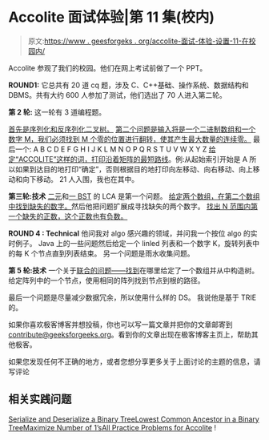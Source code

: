# Accolite 面试体验|第 11 集(校内)

> 原文:[https://www . geesforgeks . org/accolite-面试-体验-设置-11-在校园内/](https://www.geeksforgeeks.org/accolite-interview-experience-set-11-on-campus/)

Accolite 参观了我们的校园。他们在网上考试前做了一个 PPT。

**ROUND1:**
它总共有 20 道 cq 题，涉及 C、C++基础、操作系统、数据结构和 DBMS。共有大约 600 人参加了测试，他们选出了 70 人进入第二轮。

**第 2 轮:**
这一轮有 3 道编程题。

[首先是序列化和反序列化二叉树。](https://practice.geeksforgeeks.org/problems/serialize-and-deserialize-a-binary-tree/1)
[第二个问题是输入将是一个二进制数组和一个数字 M，我们必须找到 M 个零的位置进行翻转，使其产生最大数量的连续零。](https://practice.geeksforgeeks.org/problems/maximize-number-of-1s/0)
最后一个:
A B C D E
F G H I J
K L M N O
P Q R S T
U V W X Y
Z
[给定“ACCOLITE”这样的词，打印沿着矩阵的最短路线](https://practice.geeksforgeeks.org/problems/primitive-typing/0)。例:从起始索引开始是 A
所以如果到达目的地打印“确定”，否则根据目的地打印向左移动、向右移动、向上移动和向下移动。
21 人入围，我也在其中。

**第三轮:技术**
[二元](https://practice.geeksforgeeks.org/problems/lowest-common-ancestor-in-a-binary-tree/1)和[一 BST](https://practice.geeksforgeeks.org/problems/lowest-common-ancestor-in-a-bst/1) 的 LCA 是第一个问题。
[给定两个数组，在第二个数组中找到缺失的数字。](https://practice.geeksforgeeks.org/problems/in-first-but-second/0)然后他把问题扩展成寻找缺失的两个数字。
[找出 N 范围内第一个缺失的正数，这个正数也有负数。](https://practice.geeksforgeeks.org/problems/smallest-positive-missing-number/0)

**ROUND 4 : Technical**
他问我对 algo 感兴趣的领域，并问我一个按位 algo 的实时例子。
Java 上的一些问题然后给定一个 linled 列表和一个数字 K，旋转列表中的每 K 个节点直到列表结束。
另一个问题是雨水收集问题。

**第 5 轮:技术**
一个关于[联合的问题——找到](https://www.geeksforgeeks.org/union-find/)在哪里给定了一个数组并从中构造树。
给定阵列中的一个节点，使用相同的阵列找到节点到根的路径。

最后一个问题是尽量减少数据冗余，所以使用什么样的 DS。
我说他是基于 TRIE 的。

如果你喜欢极客博客并想投稿，你也可以写一篇文章并把你的文章邮寄到 contribute@geeksforgeeks.org。看到你的文章出现在极客博客主页上，帮助其他极客。

如果您发现任何不正确的地方，或者您想分享更多关于上面讨论的主题的信息，请写评论

## 相关实践问题

[Serialize and Deserialize a Binary Tree](https://practice.geeksforgeeks.org/problems/serialize-and-deserialize-a-binary-tree/1)[Lowest Common Ancestor in a Binary Tree](https://practice.geeksforgeeks.org/problems/lowest-common-ancestor-in-a-binary-tree/1)[Maximize Number of 1’s](https://practice.geeksforgeeks.org/problems/maximize-number-of-1s/0)[All Practice Problems for Accolite](https://practice.geeksforgeeks.org/company/Accolite/) !